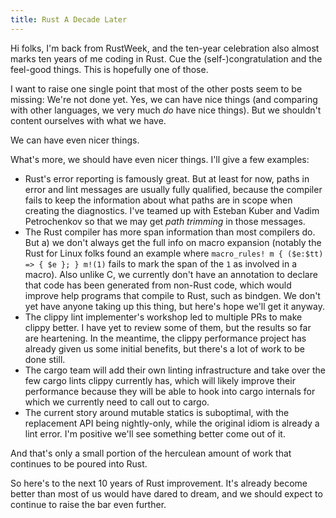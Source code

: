 ```yaml
---
title: Rust A Decade Later
---
```


Hi folks, I'm back from RustWeek, and the ten-year celebration also almost
marks ten years of me coding in Rust. Cue the (self-)congratulation and the
feel-good things. This is hopefully one of those.

I want to raise one single point that most of the other posts seem to be
missing: We're not done yet. Yes, we can have nice things (and comparing with
other languages, we very much *do* have nice things). But we shouldn't content
ourselves with what we have.

We can have even nicer things.

What's more, we should have even nicer things. I'll give a few examples:

* Rust's error reporting is famously great. But at least for now, paths in
error and lint messages are usually fully qualified, because the compiler fails
to keep the information about what paths are in scope when creating the
diagnostics. I've teamed up with Esteban Kuber and Vadim Petrochenkov so that
we may get *path trimming* in those messages.
* The Rust compiler has more span information than most compilers do. But a) we
don't always get the full info on macro expansion (notably the Rust for Linux
folks found an example where `macro_rules! m { ($e:$tt) => { $e }; } m!(1)`
fails to mark the span of the `1` as involved in a macro). Also unlike C, we
currently don't have an annotation to declare that code has been generated from
non-Rust code, which would improve help programs that compile to Rust, such
as bindgen. We don't yet have anyone taking up this thing, but here's hope
we'll get it anyway.
* The clippy lint implementer's workshop led to multiple PRs to make clippy
better. I have yet to review some of them, but the results so far are
heartening. In the meantime, the clippy performance project has already given
us some initial benefits, but there's a lot of work to be done still.
* The cargo team will add their own linting infrastructure and take over the
few cargo lints clippy currently has, which will likely improve their
performance because they will be able to hook into cargo internals for which
we currently need to call out to cargo.
* The current story around mutable statics is suboptimal, with the replacement
API being nightly-only, while the original idiom is already a lint error. I'm
positive we'll see something better come out of it.

And that's only a small portion of the herculean amount of work that continues
to be poured into Rust.

So here's to the next 10 years of Rust improvement. It's already become better
than most of us would have dared to dream, and we should expect to continue to
raise the bar even further.
